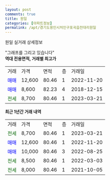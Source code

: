 ```yaml
---
layout: post
comments: true
title: 원일
categories: [아파트정보]
permalink: /apt/경기도용인시처인구포곡읍전대리원일
---
```


원일 실거래 상세정보

<script type="text/javascript">
  google.charts.load('current', {'packages':['line', 'corechart']});
  google.charts.setOnLoadCallback(drawChart);

  function drawChart() {
    var data = new google.visualization.DataTable();
    data.addColumn('date', '거래일');
    data.addColumn('number', "매매");
    data.addColumn('number', "전세");
    data.addColumn('number', "전매");

    data.addRows([[new Date(Date.parse("2023-03-21")), null, 8700, null], [new Date(Date.parse("2022-11-20")), 12600, null, null], [new Date(Date.parse("2022-08-25")), 10000, null, null], [new Date(Date.parse("2022-03-03")), null, 8500, null], [new Date(Date.parse("2021-10-05")), null, 8000, null]]);

    var options = {
      hAxis: {
        format: 'yyyy/MM/dd'
      },    
      lineWidth: 0,
      pointsVisible: true,    
      title: '최근 1년간 유형별 실거래가 분포',
      legend: { position: 'bottom' }
    };

    var formatter = new google.visualization.NumberFormat({pattern:'###,###'} );
    formatter.format(data, 1);
    formatter.format(data, 2);
    
    setTimeout(function() {
        var chart = new google.visualization.LineChart(document.getElementById('columnchart_material'));
        chart.draw(data, (options));
        document.getElementById('loading').style.display = 'none';
    }, 200);
  }
</script>


<div id="loading" style="z-index:20; display: block; margin-left: 0px">"그래프를 그리고 있습니다"</div>
<div id="columnchart_material" style="width: 95%; margin-left: 0px; display: block"></div>
<!-- contents start -->
<b>역대 전용면적, 거래별 최고가</b>
<table class="sortable">
    <tr>
      <td>거래</td>
      <td>가격</td>
      <td>면적</td>
      <td>층</td>
      <td>거래일</td>
    </tr>
        <tr>
          <td><a style="color: blue">매매</a></td>
          <td>12,600</td>
          <td>80.46</td>
          <td>1</td>
          <td>2022-11-20</td>
        </tr>            <tr>
          <td><a style="color: blue">매매</a></td>
          <td>8,600</td>
          <td>82.23</td>
          <td>4</td>
          <td>2018-12-15</td>
        </tr>        
        <tr>
              <td><a style="color: darkgreen">전세</a></td>
              <td>8,700</td>
              <td>80.46</td>
              <td>1</td>
              <td>2023-03-21</td>
            </tr>        
    
</table>

<b>최근 1년간 거래 내역</b>

<table class="sortable">
    <tr>
      <td>거래</td>
      <td>가격</td>
      <td>면적</td>
      <td>층</td>
      <td>거래일</td>
    </tr>
    <tr>
      <td><a style="color: darkgreen">전세</a></td>
      <td>8,700</td>
      <td>80.46</td>
      <td>1</td>
      <td>2023-03-21</td>
    </tr>          <tr>
      <td><a style="color: blue">매매</a></td>
      <td>12,600</td>
      <td>80.46</td>
      <td>1</td>
      <td>2022-11-20</td>
    </tr>          <tr>
      <td><a style="color: blue">매매</a></td>
      <td>10,000</td>
      <td>80.46</td>
      <td>3</td>
      <td>2022-08-25</td>
    </tr>          <tr>
      <td><a style="color: darkgreen">전세</a></td>
      <td>8,500</td>
      <td>80.46</td>
      <td>1</td>
      <td>2022-03-03</td>
    </tr>          <tr>
      <td><a style="color: darkgreen">전세</a></td>
      <td>8,000</td>
      <td>80.46</td>
      <td>1</td>
      <td>2021-10-05</td>
    </tr>      </table>
<!-- contents end -->    

